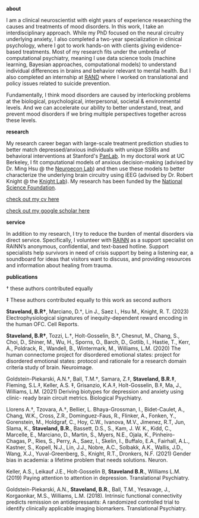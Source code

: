 **about**

I am a clinical neuroscientist with eight years of experience researching the causes and treatments of mood disorders. In this work, I take an interdisciplinary approach. While my PhD focused on the neural circuitry underlying anxiety, I also completed a two-year specialization in clinical psychology, where I got to work hands-on with clients giving evidence-based treatments. Most of my research fits under the umbrella of computational psychiatry, meaning I use data science tools (machine learning, Bayesian approaches, computational models) to understand individual differences in brains and behavior relevant to mental health. But I also completed an internship at [RAND](https://www.rand.org/) where I worked on translational and policy issues related to suicide prevention. 

Fundamentally, I think mood disorders are caused by interlocking problems at the biological, psychological, interpersonal, societal & environmental levels. And we can accelerate our ability to better understand, treat, and prevent mood disorders if we bring multiple perspectives together across these levels.   


**research**

My research career began with large-scale treatment prediction studies to better match depressed/anxious individuals with unique SSRIs and behavioral interventions at Stanford's [PanLab](https://williamspanlab.com/). In my doctoral work at UC Berkeley, I fit computational models of anxious decision-making (advised by Dr. Ming Hsu @ the [Neuroecon Lab](https://neuroecon.berkeley.edu/)) and then use these models to better characterize the underlying brain circuitry using iEEG (advised by Dr. Robert Knight @ the [Knight Lab](https://knightlab.neuro.berkeley.edu/)). My research has been funded by the [National Science Foundation](https://www.nsfgrfp.org/).

[check out my cv here](https://github.com/bstavel/bstavel.github.io/blob/main/assets/docs/CurriculumVitae_BrookeStaveland.pdf)

[check out my google scholar here](https://scholar.google.com/citations?user=2zeFwi4AAAAJ&hl=en)

**service**

In addition to my research, I try to reduce the burden of mental disorders via direct service. Specifically, I volunteer with [RAINN](https://rainn.org/) as a support specialist on RAINN’s anonymous, confidential, and text-based hotline. Support specialists help survivors in need of crisis support by being a listening ear, a soundboard for ideas that visitors want to discuss, and providing resources and information about healing from trauma.

**publications**

† these authors contributed equally

‡ These authors contributed equally to this work as second authors

**Staveland, B.R†**, Marciano, D.†, Lin J., Saez I., Hsu M., Knight, R. T. (2023)
Electrophysiological signatures of inequity-dependent reward encoding in the
human OFC. Cell Reports.

**Staveland, B.R†**, Tozzi, L.†, Holt-Gosselin, B.†, Chesnut, M., Chang, S., Choi,
D., Shiner, M., Wu, H., Sporns, O., Barch, D., Gotlib, I., Hastie, T., Kerr, A.,
Poldrack, R., Wandell, B., Wintermark, M., Williams, L.M. (2020) The human
connectome project for disordered emotional states: project for disordered emotional states: protocol and rationale for a
research domain criteria study of brain. Neuroimage.

Goldstein-Piekarski, A.N.†, Ball, T.M.†, Samara, Z.‡, **Staveland, B.R.‡**,
Fleming, S.L.‡, Keller, A.S. ‡, Grisanzio, K.A.‡, Holt-Gosselin, B.‡, Ma, J.,
Williams, L.M. (2021) Deriving biotypes for depression and anxiety using clinic-
ready brain circuit metrics. Biological Psychiatry.

Llorens A.†, Tzovara, A.†, Bellier, L. Bhaya-Grossman, I., Bidet-Caulet, A., Chang,
W.K., Cross, Z.R., Dominguez-Faus, R., Flinker, A., Fonken, Y., Gorenstein, M.,
Holdgraf, C., Hoy, C.W., Ivanova, M.V., Jimenez, R.T, Jun, Slama, K.,
**Staveland, B.R.**, Bassett, D.S., S., Kam, J. W. K., Kidd, C., Marcelle, E.,
Marciano, D., Martin, S., Myers, N.E., Ojala, K., Pinheiro-Chagas, P., Ries, S.,
Perry, A., Saez, I., Skelin, I., Buffalo, E.A., Fairhall, A.L., Kastner, S., Kopell, N.J.,
Lin, J.J., Nobre, A.C., Solbakk, A.K., Wallis, J.D., Wang, X.J., Yuval-Greenberg,
S., Knight, R.T., Dronkers, N.F. (2021) Gender bias in academia: a lifetime
problem that needs solutions. Neuron.

Keller, A.S., Leikauf J.E., Holt-Gosselin B, **Staveland B.R.**, Williams L.M.
(2019) Paying attention to attention in depression. Translational Psychiatry.

Goldstein-Piekarski, A.N., **Staveland, B.R.**, Ball, T.M., Yesavage, J.,
Korgaonkar, M.S., Williams, L.M. (2018). Intrinsic functional connectivity
predicts remission on antidepressants: A randomized controlled trial to identify
clinically applicable imaging biomarkers. Translational Psychiatry.
